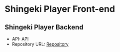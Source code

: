 # Shingeki Player Front-end


## Shingeki Player Backend
- API: [API](https://snk-player-api.vercel.app/)
- Repository URL: [Repository](https://github.com/fabioalcocer/api-magic-snk)

